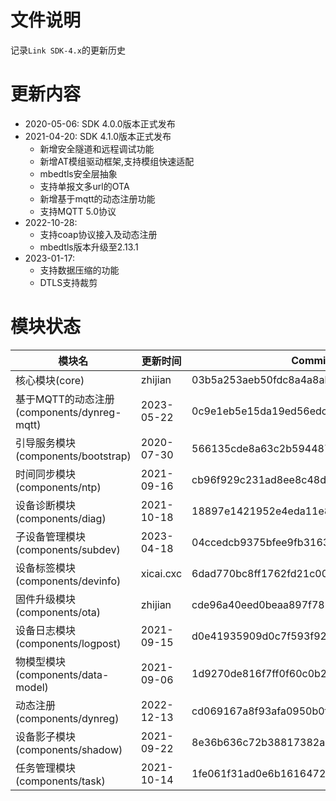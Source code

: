 # 文件说明

记录`Link SDK-4.x`的更新历史

# 更新内容

+ 2020-05-06: SDK 4.0.0版本正式发布
+ 2021-04-20: SDK 4.1.0版本正式发布
  +  新增安全隧道和远程调试功能
  +  新增AT模组驱动框架,支持模组快速适配
  +  mbedtls安全层抽象
  +  支持单报文多url的OTA
  +  新增基于mqtt的动态注册功能
  +  支持MQTT 5.0协议
+ 2022-10-28:
  +  支持coap协议接入及动态注册
  +  mbedtls版本升级至2.13.1
+ 2023-01-17:
  +  支持数据压缩的功能
  +  DTLS支持裁剪

# 模块状态


| 模块名                                      | 更新时间    | Commit ID
|---------------------------------------------|-------------|---------------------------------------------
| 核心模块(core)                              | zhijian     | 03b5a253aeb50fdc8a4a8abbe719a46adf96186f
| 基于MQTT的动态注册(components/dynreg-mqtt)  | 2023-05-22  | 0c9e1eb5e15da19ed56edc57bc9a2d658c2439f5
| 引导服务模块(components/bootstrap)          | 2020-07-30  | 566135cde8a63c2b5944877ea8c8189c0712b4f7
| 时间同步模块(components/ntp)                | 2021-09-16  | cb96f929c231ad8ee8c48dcf82167f3f6eb66dad
| 设备诊断模块(components/diag)               | 2021-10-18  | 18897e1421952e4eda11e82a61f573654f2bcc69
| 子设备管理模块(components/subdev)           | 2023-04-18  | 04ccedcb9375bfee9fb3163fa73c3dd658e3fc3a
| 设备标签模块(components/devinfo)            | xicai.cxc   | 6dad770bc8ff1762fd21c006ade17747a6f1982e
| 固件升级模块(components/ota)                | zhijian     | cde96a40eed0beaa897f7838796ea3a52f1991a2
| 设备日志模块(components/logpost)            | 2021-09-15  | d0e41935909d0c7f593f9225e119f7698db67b2d
| 物模型模块(components/data-model)           | 2021-09-06  | 1d9270de816f7ff0f60c0b2a53d08ca4da8bab66
| 动态注册(components/dynreg)                 | 2022-12-13  | cd069167a8f93afa0950b0fb03593001e4c29ddf
| 设备影子模块(components/shadow)             | 2021-09-22  | 8e36b636c72b38817382a5ca6f4ea80483b398b6
| 任务管理模块(components/task)               | 2021-10-14  | 1fe061f31ad0e6b1616472335cad7e2f67761915




